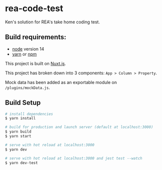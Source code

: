 # rea-code-test

Ken's solution for REA's take home coding test.

## Build requirements:
- [node](https://nodejs.org/en/) version 14
- [yarn](https://yarnpkg.com/) or [npm](https://www.npmjs.com/)

This project is built on [Nuxt.js](https://nuxtjs.org).

This project has broken down into 3 components: `App > Column > Property`.

Mock data has been added as an exportable module on `/plugins/mockData.js`.

## Build Setup

```bash
# install dependencies
$ yarn install

# build for production and launch server (default at localhost:3000)
$ yarn build
$ yarn start

# serve with hot reload at localhost:3000
$ yarn dev

# serve with hot reload at localhost:3000 and jest test --watch
$ yarn dev-test
```

